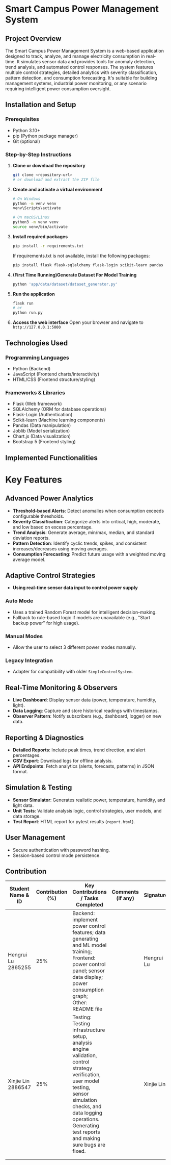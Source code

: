 # Smart Campus Power Management System

## Project Overview
The Smart Campus Power Management System is a web-based application designed to track, analyze, and manage electricity consumption in real-time. It simulates sensor data and provides tools for anomaly detection, trend analysis, and automated control responses. The system features multiple control strategies, detailed analytics with severity classification, pattern detection, and consumption forecasting. It's suitable for building management systems, industrial power monitoring, or any scenario requiring intelligent power consumption oversight.

## Installation and Setup

### Prerequisites
- Python 3.10+ 
- pip (Python package manager)
- Git (optional)

### Step-by-Step Instructions

1. **Clone or download the repository**
   ```bash
   git clone <repository-url>
   # or download and extract the ZIP file
   ```

2. **Create and activate a virtual environment**
   ```bash
   # On Windows
   python -m venv venv
   venv\Scripts\activate

   # On macOS/Linux
   python3 -m venv venv
   source venv/bin/activate
   ```

3. **Install required packages**
   ```bash
   pip install -r requirements.txt
   ```
   
   If requirements.txt is not available, install the following packages:
   ```bash
   pip install flask flask-sqlalchemy flask-login scikit-learn pandas joblib
   ```

4. **(First Time Running)Generate Dataset For Model Training**
   ```bash
   python 'app/data/dataset/dataset_generator.py'
   ```

6. **Run the application**
   ```bash
   flask run
   # or
   python run.py
   ```

7. **Access the web interface**
   Open your browser and navigate to `http://127.0.0.1:5000`

## Technologies Used

### Programming Languages
- Python (Backend)
- JavaScript (Frontend charts/interactivity)
- HTML/CSS (Frontend structure/styling)

### Frameworks & Libraries
- Flask (Web framework)
- SQLAlchemy (ORM for database operations)
- Flask-Login (Authentication)
- Scikit-learn (Machine learning components)
- Pandas (Data manipulation)
- Joblib (Model serialization)
- Chart.js (Data visualization)
- Bootstrap 5 (Frontend styling)

## Implemented Functionalities

# Key Features

## Advanced Power Analytics

- **Threshold-based Alerts**: Detect anomalies when consumption exceeds configurable thresholds.
- **Severity Classification**: Categorize alerts into critical, high, moderate, and low based on excess percentage.
- **Trend Analysis**: Generate average, min/max, median, and standard deviation reports.
- **Pattern Detection**: Identify cyclic trends, spikes, and consistent increases/decreases using moving averages.
- **Consumption Forecasting**: Predict future usage with a weighted moving average model.

## Adaptive Control Strategies
- **Using real-time sensor data input to control power supply**
### Auto Mode
- Uses a trained Random Forest model for intelligent decision-making.
- Fallback to rule-based logic if models are unavailable (e.g., "Start backup power" for high usage).

### Manual Modes
- Allow the user to select 3 different power modes manually.

### Legacy Integration
- Adapter for compatibility with older `SimpleControlSystem`.

## Real-Time Monitoring & Observers

- **Live Dashboard**: Display sensor data (power, temperature, humidity, light).
- **Data Logging**: Capture and store historical readings with timestamps.
- **Observer Pattern**: Notify subscribers (e.g., dashboard, logger) on new data.

## Reporting & Diagnostics

- **Detailed Reports**: Include peak times, trend direction, and alert percentages.
- **CSV Export**: Download logs for offline analysis.
- **API Endpoints**: Fetch analytics (alerts, forecasts, patterns) in JSON format.

## Simulation & Testing

- **Sensor Simulator**: Generates realistic power, temperature, humidity, and light data.
- **Unit Tests**: Validate analysis logic, control strategies, user models, and data storage.
- **Test Report**: HTML report for pytest results (`report.html`).

## User Management

- Secure authentication with password hashing.
- Session-based control mode persistence.


## Contribution
| Student Name & ID | Contribution (%) | Key Contributions / Tasks Completed | Comments (if any) | Signature |
|--------|--------|--------|--------|--------|
|Hengrui Lu 2865255|25%|Backend: implement power control features; data generating and ML model training; <br>Frontend: power control panel; sensor data display; power consumption graph; <br>Other: README file|        |Hengrui Lu|
|Xinjie Lin 2886547|25%|Testing: Testing infrastructure setup, analysis engine validation, control strategy verification, user model testing, sensor simulation checks, and data logging operations. Generating test reports and making sure bugs are fixed.|        |Xinjie Lin|
|        |        |        |        |        |
|        |        |        |        |        |
